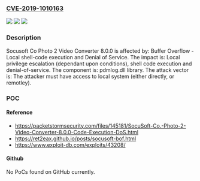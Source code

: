 ### [CVE-2019-1010163](https://cve.mitre.org/cgi-bin/cvename.cgi?name=CVE-2019-1010163)
![](https://img.shields.io/static/v1?label=Product&message=Photo%202%20Video%20Converter&color=blue)
![](https://img.shields.io/static/v1?label=Version&message=8.0.0%20&color=brightgreen)
![](https://img.shields.io/static/v1?label=Vulnerability&message=Buffer%20Overflow%20-%20Local%20shell-code%20execution%20and%20Denial%20of%20Service&color=brightgreen)

### Description

Socusoft Co Photo 2 Video Converter 8.0.0 is affected by: Buffer Overflow - Local shell-code execution and Denial of Service. The impact is: Local privilege escalation (dependant upon conditions), shell code execution and denial-of-service. The component is: pdmlog.dll library. The attack vector is: The attacker must have access to local system (either directly, or remotley).

### POC

#### Reference
- https://packetstormsecurity.com/files/145181/SocuSoft-Co.-Photo-2-Video-Converter-8.0.0-Code-Execution-DoS.html
- https://ret2eax.github.io/posts/socusoft-bof.html
- https://www.exploit-db.com/exploits/43208/

#### Github
No PoCs found on GitHub currently.

